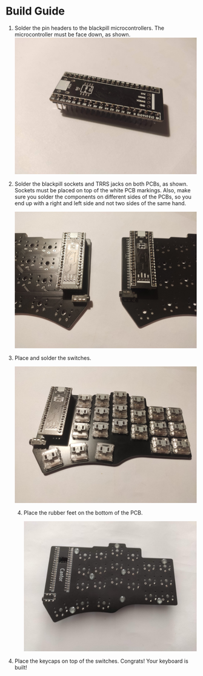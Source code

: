 # Build Guide

1. Solder the pin headers to the blackpill microcontrollers. The microcontroller must be face down, as shown. ![blackpill with pin headers](assets/blackpill_pin_headers.jpg)

2. Solder the blackpill sockets and TRRS jacks on both PCBs, as shown. Sockets must be placed on top of the white PCB markings. Also, make sure you solder the components on different sides of the PCBs, so you end up with a right and left side and not two sides of the same hand.

   ![sockets and jack](assets/sockets_and_trrs.jpg)

3. Place and solder the switches.

   ![switches](assets/switches.jpg)

   4. Place the rubber feet on the bottom of the PCB.

      ![rubber feet](assets/rubber_feet.jpg)

5. Place the keycaps on top of the switches. Congrats! Your keyboard is built!